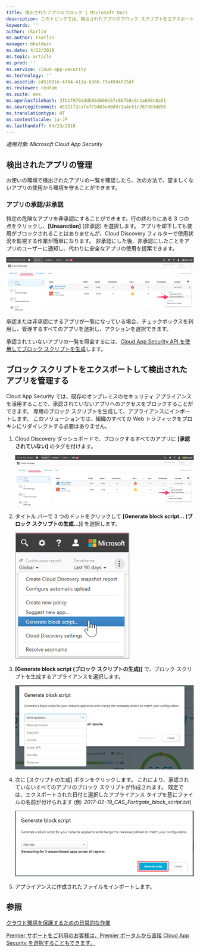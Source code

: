 ```yaml
---
title: 検出されたアプリのブロック | Microsoft Docs
description: このトピックでは、検出されたアプリのブロック スクリプトをエクスポートする手順について説明します。
keywords: ''
author: rkarlin
ms.author: rkarlin
manager: mbaldwin
ms.date: 4/22/2018
ms.topic: article
ms.prod: ''
ms.service: cloud-app-security
ms.technology: ''
ms.assetid: e451031e-4764-411a-b366-73a49d4f25df
ms.reviewer: reutam
ms.suite: ems
ms.openlocfilehash: 3fbbf979dddb96db69e57c86758c6c1a699c8a51
ms.sourcegitcommit: 45311f2cafef79483e40d971a4c61c7673834d96
ms.translationtype: HT
ms.contentlocale: ja-JP
ms.lasthandoff: 04/23/2018
---
```

*適用対象: Microsoft Cloud App Security*


## <a name="govern-discovered-apps"></a>検出されたアプリの管理

お使いの環境で検出されたアプリの一覧を確認したら、次の方法で、望ましくないアプリの使用から環境を守ることができます。

### <a name="sanctioningunsanctioning-an-app"></a>アプリの承認/非承認 

特定の危険なアプリを非承認にすることができます。行の終わりにある 3 つの点をクリックし、**[Unsanction]** \(非承認\) を選択します。
アプリを却下しても使用がブロックされることはありませんが、Cloud Discovery フィルターで使用状況を監視する作業が簡単になります。 非承認にした後、非承認にしたことをアプリのユーザーに通知し、代わりに安全なアプリの使用を提案できます。

![[承認されていない] のタグを付ける](./media/tag-as-unsanctioned.png)  


承認または非承認にするアプリが一覧になっている場合、チェックボックスを利用し、管理するすべてのアプリを選択し、アクションを選択できます。

承認されていないアプリの一覧を照会するには、[Cloud App Security API を使用してブロック スクリプトを生成](https://mod636914.us.portal.cloudappsecurity.com/api-docs/#generate-block-script)します。

## <a name="export-a-block-script-to-govern-discovered-apps"></a>ブロック スクリプトをエクスポートして検出されたアプリを管理する

Cloud App Security では、既存のオンプレミスのセキュリティ アプライアンスを活用することで、承認されていないアプリへのアクセスをブロックすることができます。 専用のブロック スクリプトを生成して、アプライアンスにインポートします。
このソリューションでは、組織のすべての Web トラフィックをプロキシにリダイレクトする必要はありません。

1. Cloud Discovery ダッシュボードで、ブロックするすべてのアプリに **[承認されていない]** のタグを付けます。

   ![[承認されていない] のタグを付ける](./media/tag-as-unsanctioned.png)  

2. タイトル バーで 3 つのドットをクリックして **[Generate block script... (ブロック スクリプトの生成...)]** を選択します。 

   ![ブロック スクリプトを生成する](./media/generate-block-script.png)  

3. **[Generate block script (ブロック スクリプトの生成)]** で、ブロック スクリプトを生成するアプライアンスを選択します。 

   ![ブロック スクリプトのポップ アップを生成する](./media/generate-block-script-popup.png)  

4. 次に [スクリプトの生成] ボタンをクリックします。 これにより、承認されていないすべてのアプリのブロック スクリプトが作成されます。 既定では、エクスポートされた日付と選択したアプライアンス タイプを基にファイルの名前が付けられます (例: *2017-02-19_CAS_Fortigate_block_script.txt*) 

   ![ブロック スクリプトのボタンを生成する](./media/generate-block-script-button.png)  

5. アプライアンスに作成されたファイルをインポートします。



## <a name="see-also"></a>参照  
[クラウド環境を保護するための日常的な作業](daily-activities-to-protect-your-cloud-environment.md)   

[Premier サポートをご利用のお客様は、Premier ポータルから直接 Cloud App Security を選択することもできます。](https://premier.microsoft.com/)  
  
  
